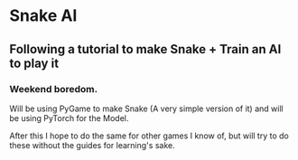 # Snake AI

## Following a tutorial to make Snake + Train an AI to play it

### Weekend boredom.

Will be using PyGame to make Snake (A very simple version of it) and will be using PyTorch for the Model.

After this I hope to do the same for other games I know of, but will try to do these without the guides for learning's sake.
